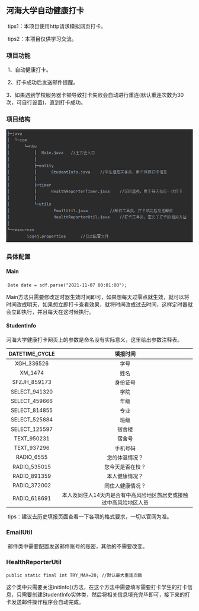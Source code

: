 ## 河海大学自动健康打卡

​	tips1：本项目使用http请求模拟网页打卡。

​	tips2：本项目仅供学习交流。

### 项目功能

​	1、自动健康打卡。

​	2、打卡成功后发送邮件提醒。

​	3、如果遇到学校服务器卡顿导致打卡失败会自动进行重连(默认重连次数为30次，可自行设置)，直到打卡成功。

### 项目结构

![pic.jpg](hr\pic.png)

### 具体配置

#### Main

​		`Date date = sdf.parse("2021-11-07 00:01:00");`

​		Main方法只需要修改定时器生效时间即可，如果想每天过零点就生效，就可以将时间改成明天，如果想立即打卡查看效果，就将时间改成过去时间，这样定时器就会立即执行，并且每天在这时候执行。

#### StudentInfo

​		河海大学健康打卡网页上的参数是命名没有实际意义，这里给出参数注释表。

| DATETIME_CYCLE |                           填报时间                           |
| :------------: | :----------------------------------------------------------: |
|   XGH_336526   |                             学号                             |
|    XM_1474     |                             姓名                             |
|  SFZJH_859173  |                           身份证号                           |
| SELECT_941320  |                             学院                             |
| SELECT_459666  |                             年级                             |
| SELECT_814855  |                             专业                             |
| SELECT_525884  |                             班级                             |
| SELECT_125597  |                            宿舍楼                            |
|  TEXT_950231   |                            宿舍号                            |
|  TEXT_937296   |                           手机号码                           |
|   RADIO_6555   |                        您的体温情况？                        |
|  RADIO_535015  |                       您今天是否在校？                       |
|  RADIO_891359  |                        本人健康情况？                        |
|  RADIO_372002  |                       同住人健康情况？                       |
|  RADIO_618691  | 本人及同住人14天内是否有中高风险地区旅居史或接触过中高风险地区人员 |

​	tips：建议去历史填报页面查看一下各项的格式要求，一切以官网为准。

### EmailUtil

​		邮件类中需要配置发送邮件账号的账密，其他的不需要改变。

### HealthReporterUtil

​		`public static final int TRY_MAX=20; //默认最大重连次数`

​		这个类中只需要关注initInfo()方法，在这个方法中需要填写需要打卡学生的打卡信息，只需要创建StudentInfo实体类，然后将相关信息填充完毕即可，接下来的打卡发送邮件操作程序会自动完成。


